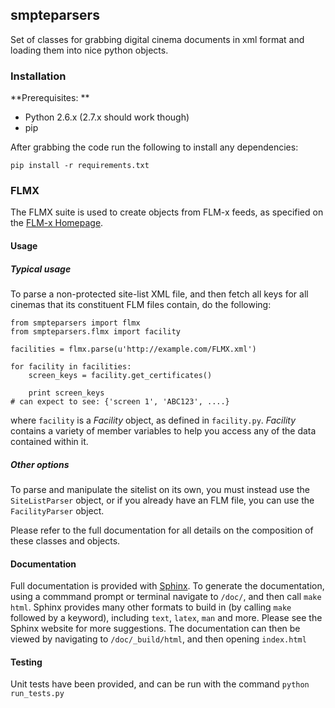 ## smpteparsers

Set of classes for grabbing digital cinema documents in xml format and loading them into nice python objects.

### Installation

**Prerequisites: **

* Python 2.6.x (2.7.x should work though)
* pip

After grabbing the code run the following to install any dependencies:

```
pip install -r requirements.txt
```

### FLMX 

The FLMX suite is used to create objects from FLM-x feeds, as specified on the [FLM-x Homepage](http://flm.foxpico.com/).

#### Usage

##### Typical usage

To parse a non-protected site-list XML file, and then fetch all keys for all cinemas that its constituent FLM files contain, do the following:

    from smpteparsers import flmx
    from smpteparsers.flmx import facility
    
    facilities = flmx.parse(u'http://example.com/FLMX.xml')
    
    for facility in facilities:
        screen_keys = facility.get_certificates()
    
        print screen_keys
    # can expect to see: {'screen 1', 'ABC123', ....}

where `facility` is a *Facility* object, as defined in `facility.py`. *Facility* contains a variety of member variables to help you access any of the data contained within it.

##### Other options

To parse and manipulate the sitelist on its own, you must instead use the `SiteListParser` object, or if you already have an FLM file, you can use the `FacilityParser` object.

Please refer to the full documentation for all details on the composition of these classes and objects.



#### Documentation

Full documentation is provided with [Sphinx](http://sphinx-doc.org/). To generate the documentation, using a commmand prompt or terminal navigate to `/doc/`, and then call `make html`. Sphinx provides many other formats to build in (by calling `make` followed by a keyword), including `text`, `latex`, `man` and more. Please see the Sphinx website for more suggestions. The documentation can then be viewed by navigating to `/doc/_build/html`, and then opening `index.html`


#### Testing

Unit tests have been provided, and can be run with the command `python run_tests.py`